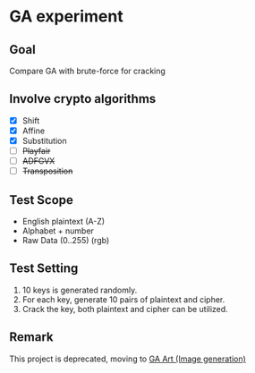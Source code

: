 # GA experiment

## Goal
Compare GA with brute-force for cracking

## Involve crypto algorithms
 - [x] Shift
 - [x] Affine
 - [x] Substitution
 - [ ] ~~Playfair~~
 - [ ] ~~ADFGVX~~
 - [ ] ~~Transposition~~

## Test Scope
 - English plaintext (A-Z)
 - Alphabet + number
 - Raw Data (0..255) (rgb)

## Test Setting
 1. 10 keys is generated randomly.
 2. For each key, generate 10 pairs of plaintext and cipher.
 3. Crack the key, both plaintext and cipher can be utilized.

## Remark
This project is deprecated, moving to [GA Art (Image generation)](https://github.com/beenotung/ga-art)
